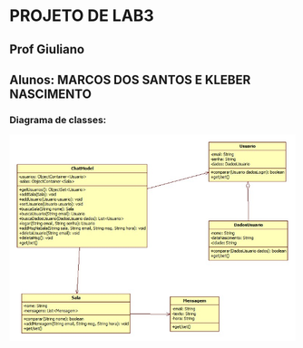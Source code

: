 # PROJETO DE LAB3
## Prof Giuliano
## Alunos: MARCOS DOS SANTOS E KLEBER NASCIMENTO
### Diagrama de classes:
![DIAGRAMA UML](https://github.com/Marcoskisto/FATEC_LAB3_3BD_BatePapo_profGiuliano/blob/master/BatePapo.jpg)

###
